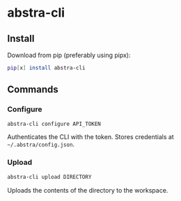 # abstra-cli

## Install
Download from pip (preferably using pipx):
```sh
pip[x] install abstra-cli
```



## Commands

### Configure
``` sh
abstra-cli configure API_TOKEN
```
Authenticates the CLI with the token. Stores credentials at `~/.abstra/config.json`.

### Upload
``` sh
abstra-cli upload DIRECTORY
```
Uploads the contents of the directory to the workspace. 